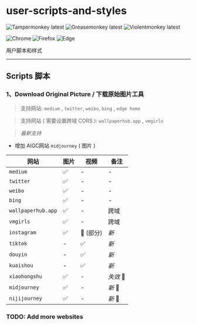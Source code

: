 # user-scripts-and-styles
![Tampermonkey latest](https://img.shields.io/badge/🦍%20Tampermonkey-latest-lightgrey.svg?style=flat-square&labelColor=999&color=555)
![Greasemonkey latest](https://img.shields.io/badge/🐒%20Greasemonkey-latest-lightgrey.svg?style=flat-square&labelColor=999&color=555)
![Violentmonkey latest](https://img.shields.io/badge/🦧%20Violentmonkey-latest-lightgrey.svg?style=flat-square&labelColor=999&color=555)


![Chrome](https://img.shields.io/static/v1.svg?style=flat-square&label=Chrome&message=latest&color=yellow&labelColor=999&logo=google-chrome&logoColor=fff)
![Firefox](https://img.shields.io/static/v1.svg?style=flat-square&label=Firefox&message=latest&color=ff6d18&labelColor=999&logo=firefox-browser&logoColor=fff)
![Edge](https://img.shields.io/static/v1.svg?style=flat-square&label=Edge&message=latest&color=2ec1de&labelColor=999&logo=microsoft-edge&logoColor=fff)

用户脚本和样式

---

## Scripts 脚本

### 1、Download Original Picture / 下载原始图片工具

> 支持网站:  `medium` , `twitter`, `weibo`, `bing` , `edge home`

> 支持网站 ( 需要设置跨域 CORS ): `wallpaperhub.app` , `vmgirls` 

> *最新支持*  
- 增加 AIGC网站 `midjourney` ( 图片 )



| 网站 | 图片 | 视频 | 备注 |
| --- | --- | --- | --- |
| `medium` | ✅ | - | - |
| `twitter` | ✅ | - | - |
| `weibo` | ✅ | - | - |
| `bing` | ✅ | - | - |
| `wallpaperhub.app` | ✅ | - | 跨域 |
| `vmgirls` | ✅ | - | 跨域 |
| `instagram` | ✅ | 🔘 (部分) | *新* |
| `tiktok` | - | ✅ | *新* |
| `douyin` | - | ✅ | *新* |
| `kuaishou` | - | ✅ | *新* |
| `xiaohongshu` | ✅ | - | *失效* 🚧 |
| `midjourney` | ✅ | - | *新* 🤖 |
| `nijijourney` | ✅ | - | *新* 🤖 |


### TODO: Add more websites
